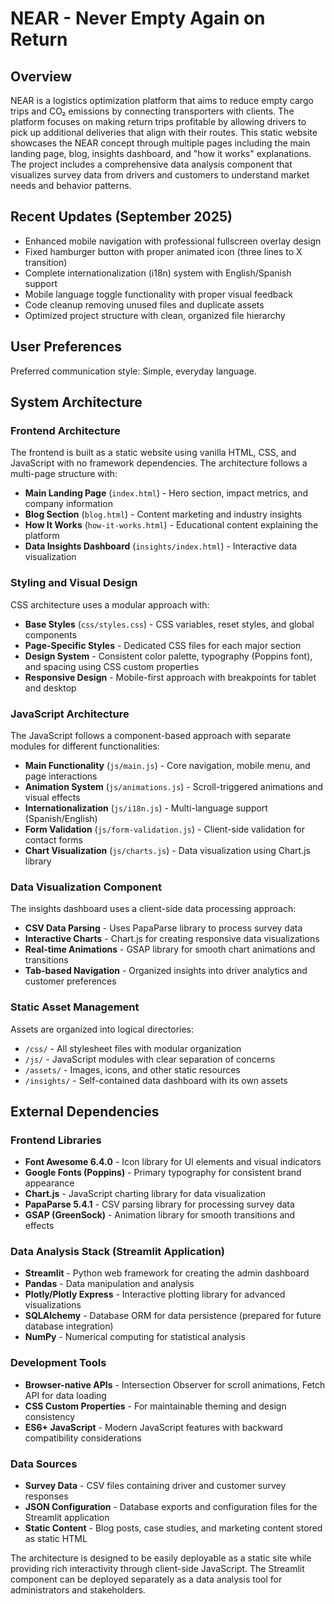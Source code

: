 # NEAR - Never Empty Again on Return

## Overview

NEAR is a logistics optimization platform that aims to reduce empty cargo trips and CO₂ emissions by connecting transporters with clients. The platform focuses on making return trips profitable by allowing drivers to pick up additional deliveries that align with their routes. This static website showcases the NEAR concept through multiple pages including the main landing page, blog, insights dashboard, and "how it works" explanations. The project includes a comprehensive data analysis component that visualizes survey data from drivers and customers to understand market needs and behavior patterns.

## Recent Updates (September 2025)
- Enhanced mobile navigation with professional fullscreen overlay design
- Fixed hamburger button with proper animated icon (three lines to X transition)
- Complete internationalization (i18n) system with English/Spanish support
- Mobile language toggle functionality with proper visual feedback
- Code cleanup removing unused files and duplicate assets
- Optimized project structure with clean, organized file hierarchy

## User Preferences

Preferred communication style: Simple, everyday language.

## System Architecture

### Frontend Architecture
The frontend is built as a static website using vanilla HTML, CSS, and JavaScript with no framework dependencies. The architecture follows a multi-page structure with:

- **Main Landing Page** (`index.html`) - Hero section, impact metrics, and company information
- **Blog Section** (`blog.html`) - Content marketing and industry insights  
- **How It Works** (`how-it-works.html`) - Educational content explaining the platform
- **Data Insights Dashboard** (`insights/index.html`) - Interactive data visualization

### Styling and Visual Design
CSS architecture uses a modular approach with:
- **Base Styles** (`css/styles.css`) - CSS variables, reset styles, and global components
- **Page-Specific Styles** - Dedicated CSS files for each major section
- **Design System** - Consistent color palette, typography (Poppins font), and spacing using CSS custom properties
- **Responsive Design** - Mobile-first approach with breakpoints for tablet and desktop

### JavaScript Architecture
The JavaScript follows a component-based approach with separate modules for different functionalities:
- **Main Functionality** (`js/main.js`) - Core navigation, mobile menu, and page interactions
- **Animation System** (`js/animations.js`) - Scroll-triggered animations and visual effects
- **Internationalization** (`js/i18n.js`) - Multi-language support (Spanish/English)
- **Form Validation** (`js/form-validation.js`) - Client-side validation for contact forms
- **Chart Visualization** (`js/charts.js`) - Data visualization using Chart.js library

### Data Visualization Component
The insights dashboard uses a client-side data processing approach:
- **CSV Data Parsing** - Uses PapaParse library to process survey data
- **Interactive Charts** - Chart.js for creating responsive data visualizations
- **Real-time Animations** - GSAP library for smooth chart animations and transitions
- **Tab-based Navigation** - Organized insights into driver analytics and customer preferences

### Static Asset Management
Assets are organized into logical directories:
- `/css/` - All stylesheet files with modular organization
- `/js/` - JavaScript modules with clear separation of concerns
- `/assets/` - Images, icons, and other static resources
- `/insights/` - Self-contained data dashboard with its own assets

## External Dependencies

### Frontend Libraries
- **Font Awesome 6.4.0** - Icon library for UI elements and visual indicators
- **Google Fonts (Poppins)** - Primary typography for consistent brand appearance
- **Chart.js** - JavaScript charting library for data visualization
- **PapaParse 5.4.1** - CSV parsing library for processing survey data
- **GSAP (GreenSock)** - Animation library for smooth transitions and effects

### Data Analysis Stack (Streamlit Application)
- **Streamlit** - Python web framework for creating the admin dashboard
- **Pandas** - Data manipulation and analysis
- **Plotly/Plotly Express** - Interactive plotting library for advanced visualizations
- **SQLAlchemy** - Database ORM for data persistence (prepared for future database integration)
- **NumPy** - Numerical computing for statistical analysis

### Development Tools
- **Browser-native APIs** - Intersection Observer for scroll animations, Fetch API for data loading
- **CSS Custom Properties** - For maintainable theming and design consistency
- **ES6+ JavaScript** - Modern JavaScript features with backward compatibility considerations

### Data Sources
- **Survey Data** - CSV files containing driver and customer survey responses
- **JSON Configuration** - Database exports and configuration files for the Streamlit application
- **Static Content** - Blog posts, case studies, and marketing content stored as static HTML

The architecture is designed to be easily deployable as a static site while providing rich interactivity through client-side JavaScript. The Streamlit component can be deployed separately as a data analysis tool for administrators and stakeholders.